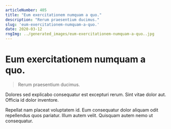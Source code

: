 ```yaml
---
articleNumber: 405
title: "Eum exercitationem numquam a quo."
description: "Rerum praesentium ducimus."
slug: 'eum-exercitationem-numquam-a-quo.'
date: 2020-03-12
rngImg: ../generated_images/eum-exercitationem-numquam-a-quo..jpg
---
```


# Eum exercitationem numquam a quo.

> Rerum praesentium ducimus.

Dolores sed explicabo consequatur est excepturi rerum. Sint vitae dolor aut. Officia id dolor inventore.
 Repellat nam placeat voluptatem id. Eum consequatur dolor aliquam odit repellendus quos pariatur. Illum autem velit. Quisquam autem nemo ut consequatur.
